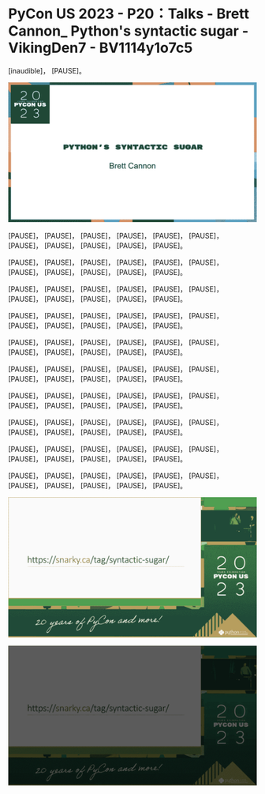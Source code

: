 # PyCon US 2023 - P20：Talks - Brett Cannon_ Python's syntactic sugar - VikingDen7 - BV1114y1o7c5

 [inaudible]， [PAUSE]。

![](img/6b0adf760684da4f41732b95905a2534_1.png)

 [PAUSE]， [PAUSE]， [PAUSE]， [PAUSE]， [PAUSE]， [PAUSE]， [PAUSE]， [PAUSE]， [PAUSE]， [PAUSE]， [PAUSE]。

 [PAUSE]， [PAUSE]， [PAUSE]， [PAUSE]， [PAUSE]， [PAUSE]， [PAUSE]， [PAUSE]， [PAUSE]， [PAUSE]， [PAUSE]。

 [PAUSE]， [PAUSE]， [PAUSE]， [PAUSE]， [PAUSE]， [PAUSE]， [PAUSE]， [PAUSE]， [PAUSE]， [PAUSE]， [PAUSE]。

 [PAUSE]， [PAUSE]， [PAUSE]， [PAUSE]， [PAUSE]， [PAUSE]， [PAUSE]， [PAUSE]， [PAUSE]， [PAUSE]， [PAUSE]。

 [PAUSE]， [PAUSE]， [PAUSE]， [PAUSE]， [PAUSE]， [PAUSE]， [PAUSE]， [PAUSE]， [PAUSE]， [PAUSE]， [PAUSE]。

 [PAUSE]， [PAUSE]， [PAUSE]， [PAUSE]， [PAUSE]， [PAUSE]， [PAUSE]， [PAUSE]， [PAUSE]， [PAUSE]， [PAUSE]。

 [PAUSE]， [PAUSE]， [PAUSE]， [PAUSE]， [PAUSE]， [PAUSE]， [PAUSE]， [PAUSE]， [PAUSE]， [PAUSE]， [PAUSE]。

 [PAUSE]， [PAUSE]， [PAUSE]， [PAUSE]， [PAUSE]， [PAUSE]， [PAUSE]， [PAUSE]， [PAUSE]， [PAUSE]， [PAUSE]。

 [PAUSE]， [PAUSE]， [PAUSE]， [PAUSE]， [PAUSE]， [PAUSE]， [PAUSE]， [PAUSE]， [PAUSE]， [PAUSE]， [PAUSE]。

 [PAUSE]， [PAUSE]， [PAUSE]， [PAUSE]， [PAUSE]， [PAUSE]， [PAUSE]， [PAUSE]， [PAUSE]， [PAUSE]， [PAUSE]。



![](img/6b0adf760684da4f41732b95905a2534_3.png)

![](img/6b0adf760684da4f41732b95905a2534_4.png)